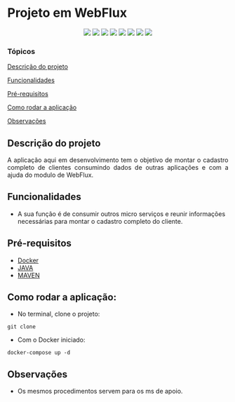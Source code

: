 <h1>Projeto em WebFlux</h1> 

<p align="center">
  <img src="https://img.shields.io/static/v1?label=spring&message=framework&color=green&style=for-the-badge&logo=SPRING"/>
  <img src="http://img.shields.io/static/v1?label=Spring&message=2.7.5&color=red&style=for-the-badge&logo=spring"/>
  <img src="https://img.shields.io/static/v1?label=&message=WebFlux&color=gray&style=for-the-badge&logo=WebFlux"/>
  <img src="https://img.shields.io/static/v1?label=&message=Docker&color=gray&style=for-the-badge&logo=Docker"/>
  <img src="https://img.shields.io/static/v1?label=&message=JAVA-17&color=brightgreen&style=for-the-badge&logo=WebFlux"/>
  <img src="https://img.shields.io/static/v1?label=&message=MongoDb&color=green&style=for-the-badge&logo=WebFlux"/>
  <img src="http://img.shields.io/static/v1?label=TESTES&message=%3E1&color=GREEN&style=for-the-badge"/>
  <img src="http://img.shields.io/static/v1?label=STATUS&message=EM%20DESENVOLVIMENTO&color=RED&style=for-the-badge"/>
</p>


### Tópicos

[Descrição do projeto](#descrição-do-projeto)

[Funcionalidades](#funcionalidades)

[Pré-requisitos](#pré-requisitos)

[Como rodar a aplicação](#como-rodar-a-aplicação)

[Observações](#observações)


## Descrição do projeto

<p align="justify">
  A aplicação aqui em desenvolvimento tem o objetivo de montar o cadastro completo de clientes consumindo dados de outras aplicações
e com a ajuda do modulo de WebFlux. 
</p>

## Funcionalidades

* A sua função é de consumir outros micro serviços e reunir informações necessárias para montar o cadastro completo do cliente.


## Pré-requisitos

* [Docker](https://docs.docker.com/get-docker/)
* [JAVA](https://www.java.com/pt-BR/)
* [MAVEN](https://maven.apache.org/)


## Como rodar a aplicação:

* No terminal, clone o projeto:
```
git clone 
```

* Com o Docker iniciado:
```
docker-compose up -d
```

## Observações
* Os mesmos procedimentos servem para os ms de apoio.
 